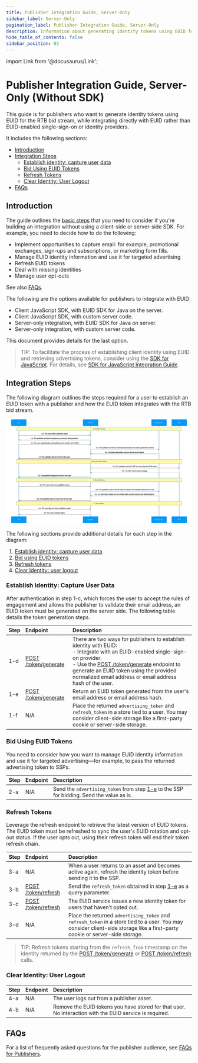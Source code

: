 ```yaml
---
title: Publisher Integration Guide, Server-Only
sidebar_label: Server-Only
pagination_label: Publisher Integration Guide, Server-Only
description: Information about generating identity tokens using EUID for the RTB bid stream, while integrating directly with EUID rather than EUID-enabled single-sign-on or identity providers.
hide_table_of_contents: false
sidebar_position: 03
---
```


import Link from '@docusaurus/Link';

# Publisher Integration Guide, Server-Only (Without SDK)

This guide is for publishers who want to generate identity tokens using EUID for the RTB bid stream, while integrating directly with EUID rather than EUID-enabled single-sign-on or identity providers. 

It includes the following sections:

- [Introduction](#introduction)
- [Integration Steps ](#integration-steps)
  - [Establish identity: capture user data](#establish-identity-capture-user-data)
  - [Bid Using EUID Tokens](#bid-using-euid-tokens)
  - [Refresh Tokens](#refresh-tokens)
  - [Clear Identity: User Logout](#clear-identity-user-logout)
- [FAQs](#faqs)

## Introduction

The guide outlines the [basic steps](#integration-steps) that you need to consider if you're building an integration without using a client-side or server-side SDK. For example, you need to decide how to do the following:

- Implement opportunities to capture email: for example, promotional exchanges, sign-ups and subscriptions, or marketing form fills.
- Manage EUID identity information and use it for targeted advertising
- Refresh EUID tokens
- Deal with missing identities
- Manage user opt-outs

See also [FAQs](#faqs).

The following are the options available for publishers to integrate with EUID:

- Client JavaScript SDK, with EUID SDK for Java on the server.
- Client JavaScript SDK, with custom server code.
- Server-only integration, with EUID SDK for Java on server.
- Server-only integration, with custom server code.

This document provides details for the last option.

>TIP: To facilitate the process of establishing client identity using EUID and retrieving advertising tokens, consider using the [SDK for JavaScript](../sdks/client-side-identity.md). For details, see [SDK for JavaScript Integration Guide](publisher-client-side.md).

## Integration Steps

The following diagram outlines the steps required for a user to establish an EUID token with a publisher and how the EUID token integrates with the RTB bid stream.
 
![Publisher Flow](images/custom-publisher-integration-mermaid.svg)

The following sections provide additional details for each step in the diagram:
 
 1. [Establish identity: capture user data](#establish-identity-capture-user-data)
 2. [Bid using EUID tokens](#bid-using-euid-tokens)
 3. [Refresh tokens](#refresh-tokens)
 4. [Clear Identity: user logout](#clear-identity-user-logout)

### Establish Identity: Capture User Data

After authentication in step 1-c, which forces the user to accept the rules of engagement and allows the publisher to validate their email address, an EUID token must be generated on the server side. The following table details the token generation steps.

| Step | Endpoint | Description |
| :--- | :--- | :--- |
| 1-d | [POST /token/generate](../endpoints/post-token-generate.md) | There are two ways for publishers to establish identity with EUID:<br/>- Integrate with an EUID-enabled single-sign-on provider.<br/>- Use the [POST /token/generate](../endpoints/post-token-generate.md) endpoint to generate an EUID token using the provided normalized email address or email address hash of the user. |
| 1-e | [POST /token/generate](../endpoints/post-token-generate.md) | Return an EUID token generated from the user's email address or email address hash. |
| 1-f | N/A | Place the returned `advertising_token` and `refresh_token` in a store tied to a user. You may consider client-side storage like a first-party cookie or server-side storage. |

### Bid Using EUID Tokens

You need to consider how you want to manage EUID identity information and use it for targeted advertising&#8212;for example, to pass the returned advertising token to SSPs.

| Step | Endpoint | Description |
| :--- | :--- | :--- |
| 2-a | N/A| Send the `advertising_token` from step [1-e](#establish-identity-capture-user-data) to the SSP for bidding. Send the value as is. |

### Refresh Tokens

Leverage the refresh endpoint to retrieve the latest version of EUID tokens. The EUID token must be refreshed to sync the user's EUID rotation and opt-out status. If the user opts out, using their refresh token will end their token refresh chain.

| Step | Endpoint | Description |
| :--- | :--- | :--- |
| 3-a |N/A | When a user returns to an asset and becomes active again, refresh the identity token before sending it to the SSP. | 
| 3-b | [POST /token/refresh](../endpoints/post-token-refresh.md)  | Send the `refresh_token` obtained in step [1-e](#establish-identity-capture-user-data) as a query parameter. |
| 3-c | [POST /token/refresh](../endpoints/post-token-refresh.md) | The EUID service issues a new identity token for users that haven't opted out. |
| 3-d | N/A| Place the returned `advertising_token` and `refresh_token` in a store tied to a user. You may consider client-side storage like a first-party cookie or server-side storage. |

>TIP: Refresh tokens starting from the `refresh_from` timestamp on the identity returned by the [POST /token/generate](../endpoints/post-token-generate.md) or [POST /token/refresh](../endpoints/post-token-refresh.md) calls. 

### Clear Identity: User Logout

| Step | Endpoint | Description |
| :--- | :--- | :--- |
| 4-a | N/A | The user logs out from a publisher asset. |
| 4-b | N/A | Remove the EUID tokens you have stored for that user. No interaction with the EUID service is required. |

## FAQs

For a list of frequently asked questions for the publisher audience, see [FAQs for Publishers](../getting-started/gs-faqs.md#faqs-for-publishers).
